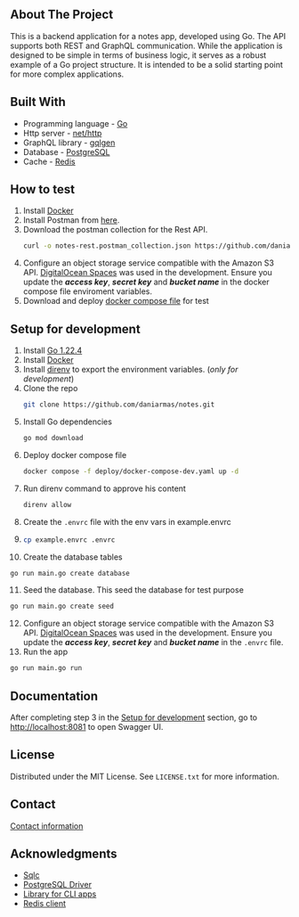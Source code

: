 ## About The Project

This is a backend application for a notes app, developed using Go. The API supports both REST and GraphQL communication. While the application is designed to be simple in terms of business logic, it serves as a robust example of a Go project structure. It is intended to be a solid starting point for more complex applications.

## Built With

* Programming language - [Go](https://go.dev)
* Http server - [net/http](https://pkg.go.dev/net/http)
* GraphQL library - [gqlgen](https://gqlgen.com)
* Database - [PostgreSQL](https://www.postgresql.org)
* Cache - [Redis](https://redis.io/)

## How to test

1. Install [Docker](https://docs.docker.com/desktop/)
2. Install Postman from [here](https://www.postman.com/downloads/).
3. Download the postman collection for the Rest API.
   ```sh
   curl -o notes-rest.postman_collection.json https://github.com/daniarmas/notes/blob/main/assets/notes-api.postman_collection.json
   ```
4. Configure an object storage service compatible with the Amazon S3 API. [DigitalOcean Spaces](https://docs.digitalocean.com/products/spaces/) was used in the development. Ensure you update the ***access key***, ***secret key*** and ***bucket name*** in the docker compose file enviroment variables.
5. Download and deploy [docker compose file](https://github.com/daniarmas/notes/blob/main/deploy/docker-compose.yaml) for test 

## Setup for development

1. Install [Go 1.22.4](https://go.dev/doc/install)
2. Install [Docker](https://docs.docker.com/desktop/)
3. Install [direnv](https://direnv.net) to export the environment variables. (*only for development*)
4. Clone the repo
   ```sh
   git clone https://github.com/daniarmas/notes.git
   ```
5. Install Go dependencies
   ```sh
   go mod download
   ```
6. Deploy docker compose file
   ```sh
   docker compose -f deploy/docker-compose-dev.yaml up -d
   ```
7. Run direnv command to approve his content
   ```sh
   direnv allow
   ```
8. Create the `.envrc` file with the env vars in example.envrc
9. ```sh
   cp example.envrc .envrc
   ```
10. Create the database tables
   ```sh
   go run main.go create database
   ```
11. Seed the database. This seed the database for test purpose
   ```sh
   go run main.go create seed
   ```
12. Configure an object storage service compatible with the Amazon S3 API. [DigitalOcean Spaces](https://docs.digitalocean.com/products/spaces/) was used in the development. Ensure you update the ***access key***, ***secret key*** and ***bucket name*** in the `.envrc` file.
13.  Run the app
   ```sh
   go run main.go run
   ```

## Documentation

After completing step 3 in the [Setup for development](#setup-for-development) section, go to [http://localhost:8081](http://localhost:8081) to open Swagger UI.

## License

Distributed under the MIT License. See `LICENSE.txt` for more information.

## Contact

[Contact information](https://github.com/daniarmas)

## Acknowledgments

* [Sqlc](https://docs.sqlc.dev/en/latest/#)
* [PostgreSQL Driver](https://github.com/jackc/pgx)
* [Library for CLI apps](https://github.com/spf13/cobra)
* [Redis client](https://github.com/redis/go-redis/)